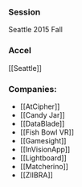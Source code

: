 
### Session
Seattle 2015 Fall

### Accel
[[Seattle]]

### Companies:
- [[AtCipher]]
- [[Candy Jar]]
- [[DataBlade]]
- [[Fish Bowl VR]]
- [[Gamesight]]
- [[InVisionApp]]
- [[Lightboard]]
- [[Matcherino]]
- [[ZIIBRA]]


